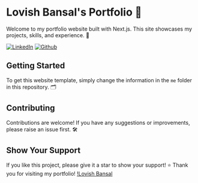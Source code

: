# Lovish Bansal's Portfolio 🎨
Welcome to my portfolio website built with Next.js. This site showcases my projects, skills, and experience. 🚀

[![LinkedIn](https://img.shields.io/badge/LinkedIn-0077B5?style=flat&logo=linkedin&logoColor=white)](https://www.linkedin.com/in/lovish2584-profile/) [![Github](https://img.shields.io/badge/GitHub-100000?style=flat&logo=github&logoColor=white)](https://www.github.com/lovishGIT)

## Getting Started

To get this website template, simply change the information in the `me` folder in this repository. 🗂️

## Contributing

Contributions are welcome! If you have any suggestions or improvements, please raise an issue first. 🛠️

## Show Your Support

If you like this project, please give it a star to show your support! ⭐ Thank you for visiting my portfolio! [!Lovish Bansal](https://www.linkedin.com/in/lovish2584-profile/)